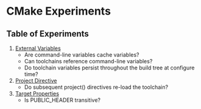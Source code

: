 # CMake Experiments

## Table of Experiments
1. [External Variables](experiments/external_variables/README.md)
	- Are command-line variables cache variables?
	- Can toolchains reference command-line variables?
	- Do toolchain variables persist throughout the build tree at configure time?
2. [Project Directive](experiments/project_directive/README.md)
	- Do subsequent project() directives re-load the toolchain?
3. [Target Properties](experiments/target_properties/README.md)
	- Is PUBLIC_HEADER transitive?
